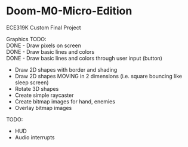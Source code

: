 # Doom-M0-Micro-Edition
ECE319K Custom Final Project

Graphics TODO:   
DONE - Draw pixels on screen    
DONE - Draw basic lines and colors    
DONE - Draw basic lines and colors through user input (button)    
- Draw 2D shapes with border and shading
- Draw 2D shapes MOVING in 2 dimensions (i.e. square bouncing like sleep screen)
- Rotate 3D shapes
- Create simple raycaster
- Create bitmap images for hand, enemies
- Overlay bitmap images

TODO:
- HUD
- Audio interrupts

